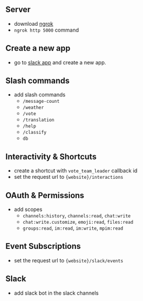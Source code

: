 ## Server
- download [ngrok](https://ngrok.com)
- `ngrok http 5000` command

## Create a new app
- go to [slack app](https://api.slack.com/apps/) and create a new app.

## Slash commands
- add slash commands
    - `/message-count`
    - `/weather`
    - `/vote`
    - `/translation`
    - `/help`
    - `/classify`
    - `db`

## Interactivity & Shortcuts
- create a shortcut with `vote_team_leader` callback id 
- set the request url to `{website}/interactions`

## OAuth & Permissions
- add scopes
    - `channels:history`, `channels:read`, `chat:write`
    - `chat:write.customize`, `emoji:read`, `files:read`
    - `groups:read`, `im:read`, `im:write`, `mpim:read`

## Event Subscriptions
- set the request url to `{website}/slack/events`

## Slack
- add slack bot in the slack channels